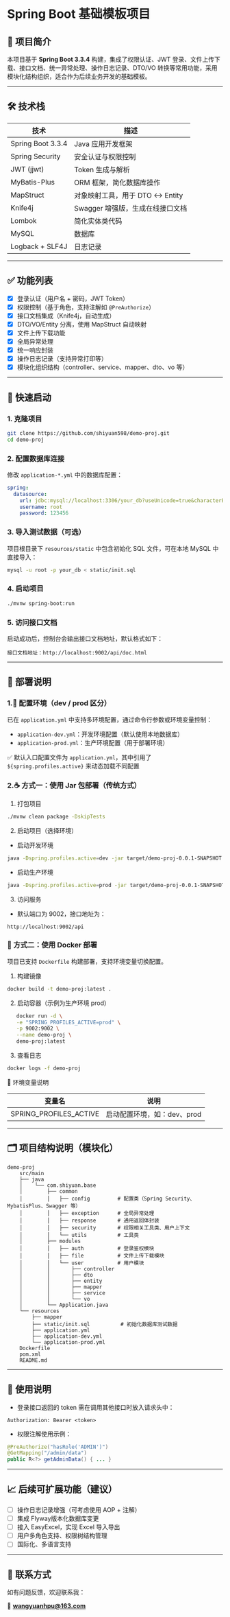 # Spring Boot 基础模板项目

## 📌 项目简介

本项目基于 **Spring Boot 3.3.4** 构建，集成了权限认证、JWT 登录、文件上传下载、接口文档、统一异常处理、操作日志记录、DTO/VO 转换等常用功能，采用模块化结构组织，适合作为后续业务开发的基础模板。

---

## 🛠️ 技术栈

| 技术 | 描述 |
|------|------|
| Spring Boot 3.3.4 | Java 应用开发框架 |
| Spring Security | 安全认证与权限控制 |
| JWT (jjwt) | Token 生成与解析 |
| MyBatis-Plus | ORM 框架，简化数据库操作 |
| MapStruct | 对象映射工具，用于 DTO <-> Entity |
| Knife4j | Swagger 增强版，生成在线接口文档 |
| Lombok | 简化实体类代码 |
| MySQL | 数据库 |
| Logback + SLF4J | 日志记录 |

---

## ✅ 功能列表

- [x] 登录认证（用户名 + 密码，JWT Token）
- [x] 权限控制（基于角色，支持注解如 `@PreAuthorize`）
- [x] 接口文档集成（Knife4j，自动生成）
- [x] DTO/VO/Entity 分离，使用 MapStruct 自动映射
- [x] 文件上传下载功能
- [x] 全局异常处理
- [x] 统一响应封装
- [x] 操作日志记录（支持异常打印等）
- [x] 模块化组织结构（controller、service、mapper、dto、vo 等）

---

## 🚀 快速启动

### 1. 克隆项目
```bash
git clone https://github.com/shiyuan598/demo-proj.git
cd demo-proj
```

### 2. 配置数据库连接
修改 `application-*.yml` 中的数据库配置：

```yaml
spring:
  datasource:
    url: jdbc:mysql://localhost:3306/your_db?useUnicode=true&characterEncoding=UTF-8&serverTimezone=Asia/Shanghai
    username: root
    password: 123456
```

### 3. 导入测试数据（可选）
项目根目录下 `resources/static` 中包含初始化 SQL 文件，可在本地 MySQL 中直接导入：

```bash
mysql -u root -p your_db < static/init.sql
```

### 4. 启动项目
```bash
./mvnw spring-boot:run
```

### 5. 访问接口文档
启动成功后，控制台会输出接口文档地址，默认格式如下：

```
接口文档地址：http://localhost:9002/api/doc.html
```

---

## 🚢 部署说明
### 1.🔧 配置环境（dev / prod 区分）
已在 `application.yml` 中支持多环境配置，通过命令行参数或环境变量控制：
* `application-dev.yml`：开发环境配置（默认使用本地数据库）
* `application-prod.yml`：生产环境配置（用于部署环境）

✅ 默认入口配置文件为 `application.yml`，其中引用了 `${spring.profiles.active}` 来动态加载不同配置

### 2.☕ 方式一：使用 Jar 包部署（传统方式）
1. 打包项目
```bash
./mvnw clean package -DskipTests
```
2. 启动项目（选择环境）

- 启动开发环境
```bash
java -Dspring.profiles.active=dev -jar target/demo-proj-0.0.1-SNAPSHOT.jar
```

- 启动生产环境
```bash
java -Dspring.profiles.active=prod -jar target/demo-proj-0.0.1-SNAPSHOT.jar
```
3. 访问服务

- 默认端口为 9002，接口地址为：
```
http://localhost:9002/api
```
### 🐳 方式二：使用 Docker 部署
项目已支持 `Dockerfile` 构建部署，支持环境变量切换配置。

1. 构建镜像
```bash
docker build -t demo-proj:latest .
```
2. 启动容器（示例为生产环境 prod）
```bash
   docker run -d \
   -e "SPRING_PROFILES_ACTIVE=prod" \
   -p 9002:9002 \
   --name demo-proj \
   demo-proj:latest
```
3. 查看日志
```bash
docker logs -f demo-proj
```

📝 环境变量说明

   | 变量名                     | 说明                |
   |-------------------------|-------------------|
   | SPRING_PROFILES_ACTIVE	 | 启动配置环境，如：dev、prod |

---

## 🗂️ 项目结构说明（模块化）

```
demo-proj
    src/main
    ├── java
    │    └── com.shiyuan.base
    │        ├── common
    │        │   ├── config         # 配置类（Spring Security、MybatisPlus、Swagger 等）
    │        │   ├── exception      # 全局异常处理
    │        │   ├── response       # 通用返回体封装
    │        │   ├── security       # 权限相关工具类、用户上下文
    │        │   └── utils          # 工具类
    │        ├── modules
    │        │   ├── auth           # 登录鉴权模块
    │        │   ├── file           # 文件上传下载模块
    │        │   └── user           # 用户模块
    │        │       ├── controller
    │        │       ├── dto
    │        │       ├── entity
    │        │       ├── mapper
    │        │       ├── service
    │        │       └── vo
    │        └── Application.java
    └── resources
        ├── mapper
        ├── static/init.sql          # 初始化数据库测试数据
        ├── application.yml
        ├── application-dev.yml
        └── application-prod.yml
    Dockerfile
    pom.xml
    README.md
```

---

## 📝 使用说明

- 登录接口返回的 token 需在调用其他接口时放入请求头中：
```http
Authorization: Bearer <token>
```

- 权限注解使用示例：
```java
@PreAuthorize("hasRole('ADMIN')")
@GetMapping("/admin/data")
public R<?> getAdminData() { ... }
```

---

## 📈 后续可扩展功能（建议）

- [ ] 操作日志记录增强（可考虑使用 AOP + 注解）
- [ ] 集成 Flyway版本化数据库变更
- [ ] 接入 EasyExcel，实现 Excel 导入导出
- [ ] 用户多角色支持、权限树结构管理
- [ ] 国际化、多语言支持

---

## 📮 联系方式

如有问题反馈，欢迎联系我：

📧 **wangyuanhpu@163.com**